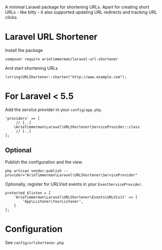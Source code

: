 
A minimal Laravel package for shortening URLs. Apart for creating short URLs - like bitly - it also supported updating URL redirects and tracking URL clicks.

# Laravel URL Shortener 

Install the package 

~~~
composer require arietimmerman/laravel-url-shortener
~~~

And start shortening URLs

~~~.php
(string)URLShortener::shorten("http://www.example.com");
~~~

# For Laravel < 5.5

Add the _service provider_ in your `config/app.php`.

~~~.php
'providers' => [
     // [..]
    \ArieTimmerman\Laravel\URLShortener\ServiceProvider::class
     // [..]
];
~~~

## Optional

Publish the configuration and the view.

~~~.php
php artisan vendor:publish --provider="ArieTimmerman\Laravel\URLShortener\ServiceProvider"
~~~

Optionally, register for URLVisit events in your `EventServiceProvider`.

~~~.php
protected $listen = [
	'ArieTimmerman\Laravel\URLShortener\Events\URLVisit' => [
		'App\Listener\YourListener',
	]
];
~~~    

# Configuration

See `config/urlshortener.php`
